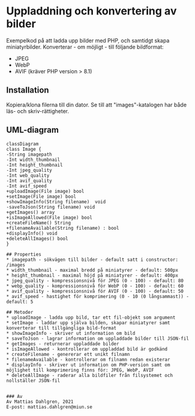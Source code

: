 # Uppladdning och konvertering av bilder
Exempelkod på att ladda upp bilder med PHP, och samtidgt skapa miniatyrbilder.
Konverterar - om möjligt - till följande bildformat:
* JPEG
* WebP
* AVIF (kräver PHP version > 8.1)

## Installation
Kopiera/klona filerna till din dator. Se till att "images"-katalogen har både läs- och skriv-rättigheter.

## UML-diagram
```mermaid
classDiagram
class Image {
-String imagepath
-Int width_thumbnail
-Int height_thumbnail
-Int jpeg_quality
-Int web_quality
-Int avif_quality
-Int avif_speed
+uploadImage(File image) bool
+setImage(File image) bool
+showImageInfo(String filename)  void
-saveToJson(String filename) void
+getImages() array
+isImageAllowed(File image) bool
+createFileName() String
+filenameAvailable(String filename) : bool
+displayInfo() void
+deleteAllImages() bool
}

## Properties
* imagepath - sökvägen till bilder - default satt i constructor: /images
* width_thumbnail - maximal bredd på miniatyrer - default: 500px
* height_thumbnail - maximal höjd på miniatyrer - default: 400px
* jpeg_quality - kompressionsnivå för JPEG (0 - 100) - default: 80
* webp_quality - kompressionsnivå för WebP (0 - 100) - default: 60
* avif_quality - kompressionsnivå för AVIF (0 - 100) - default: 50
* avif_speed - hastighet för komprimering (0 - 10 (0 långsammast)) - default: 5

## Metoder
* uploadImage - ladda upp bild, tar ett fil-objekt som argument
* setImage - laddar upp själva bilden, skapar miniatyrer samt konverterar till tillgängliga bild-format
* showImageInfo - skriver ut information om bild
* saveToJson - lagrar information om uppladdade bilder till JSON-fil
* getImages - returnerar uppladdade bilder
* isImageAllowed - kontrollerar om uppladdad bild är godkänd 
* createFilename - genererar ett unikt filnamn
* filenameAvailable - kontrollerar om filnamn redan existerar
* displayInfo - skriver ut information om PHP-version samt om möjlighet till komprimering finns för: JPEG, WebP, AVIF
* deleteAllImage - raderar alla bildfiler från filsystemet och nollställer JSON-fil


### Av
Av Mattias Dahlgren, 2021
E-post: mattias.dahlgren@miun.se
